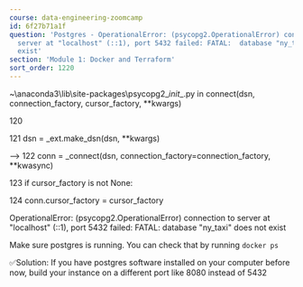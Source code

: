 ```yaml
---
course: data-engineering-zoomcamp
id: 6f27b71a1f
question: 'Postgres - OperationalError: (psycopg2.OperationalError) connection to
  server at "localhost" (::1), port 5432 failed: FATAL:  database "ny_taxi" does not
  exist'
section: 'Module 1: Docker and Terraform'
sort_order: 1220
---
```


~\anaconda3\lib\site-packages\psycopg2\__init__.py in connect(dsn, connection_factory, cursor_factory, **kwargs)

120

121     dsn = _ext.make_dsn(dsn, **kwargs)

--> 122     conn = _connect(dsn, connection_factory=connection_factory, **kwasync)

123     if cursor_factory is not None:

124         conn.cursor_factory = cursor_factory

OperationalError: (psycopg2.OperationalError) connection to server at "localhost" (::1), port 5432 failed: FATAL:  database "ny_taxi" does not exist

Make sure postgres is running. You can check that by running `docker ps`

✅Solution: If you have postgres software installed on your computer before now, build your instance on a different port like 8080 instead of 5432

